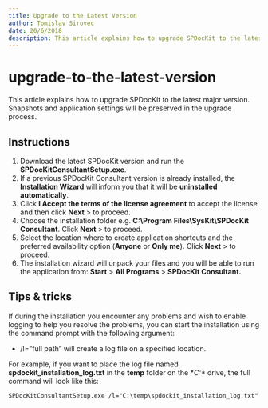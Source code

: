 ```yaml
---
title: Upgrade to the Latest Version
author: Tomislav Sirovec
date: 20/6/2018
description: This article explains how to upgrade SPDocKit to the latest major version.
---
```


# upgrade-to-the-latest-version

This article explains how to upgrade SPDocKit to the latest major version. Snapshots and application settings will be preserved in the upgrade process.

## Instructions

1. Download the latest SPDocKit version and run the **SPDocKitConsultantSetup.exe**.
2. If a previous SPDocKit Consultant version is already installed, the **Installation Wizard** will inform you that it will be **uninstalled automatically**.
3. Click **I Accept the terms of the license agreement** to accept the license and then click **Next** &gt; to proceed.
4. Choose the installation folder e.g. **C:\Program Files\SysKit\SPDocKit Consultant**. Click **Next** &gt; to proceed.
5. Select the location where to create application shortcuts and the preferred availability option \(**Anyone** or **Only me**\). Click **Next** &gt; to proceed.
6. The installation wizard will unpack your files and you will be able to run the application from: **Start** &gt; **All Programs** &gt; **SPDocKit Consultant.**

## Tips & tricks

If during the installation you encounter any problems and wish to enable logging to help you resolve the problems, you can start the installation using the command prompt with the following argument:

* /l=”full path” will create a log file on a specified location.

For example, if you want to place the log file named **spdockit\_installation\_log.txt** in the **temp** folder on the **C:\** drive, the full command will look like this:

`SPDocKitConsultantSetup.exe /l="C:\temp\spdockit_installation_log.txt"`

